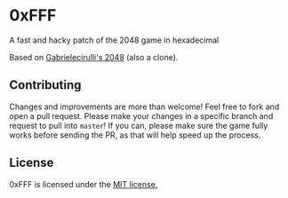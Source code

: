 # 0xFFF
A fast and hacky patch of the 2048 game in hexadecimal

Based on [Gabrielecirulli's 2048](https://github.com/gabrielecirulli/2048) (also a clone).

## Contributing
Changes and improvements are more than welcome! Feel free to fork and open a pull request. Please make your changes in a specific branch and request to pull into `master`! If you can, please make sure the game fully works before sending the PR, as that will help speed up the process.

## License
0xFFF is licensed under the [MIT license.](https://github.com/dennisdegreef/2048/blob/master/LICENSE.txt)

